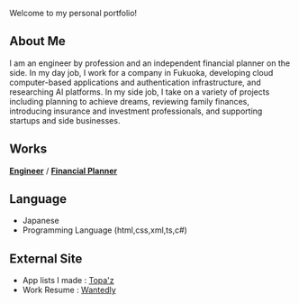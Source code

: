Welcome to my personal portfolio!

## About Me

I am an engineer by profession and an independent financial planner on the side. In my day job, I work for a company in Fukuoka, developing cloud computer-based applications and authentication infrastructure, and researching AI platforms. In my side job, I take on a variety of projects including planning to achieve dreams, reviewing family finances, introducing insurance and investment professionals, and supporting startups and side businesses.

## Works

[**Engineer**](https://github.com/takatoshiinaoka) / [**Financial Planner**](https://fp.takatoshiinaoka.com)

## Language

- Japanese
- Programming Language (html,css,xml,ts,c#)

## External Site

- App lists I made : [Topa'z](https://topaz.dev/takatoshiinaoka)
- Work Resume : [Wantedly](https://www.wantedly.com/id/takatoshiinaoka)
